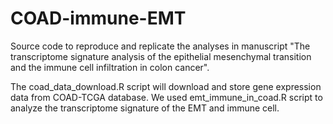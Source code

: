 # COAD-immune-EMT
Source code to reproduce and replicate the analyses in manuscript "The transcriptome signature analysis of the epithelial
mesenchymal transition and the immune cell infiltration in colon cancer".

The coad_data_download.R script will download and store gene expression data from COAD-TCGA database. We used emt_immune_in_coad.R script to analyze the transcriptome signature of the EMT and immune cell.
